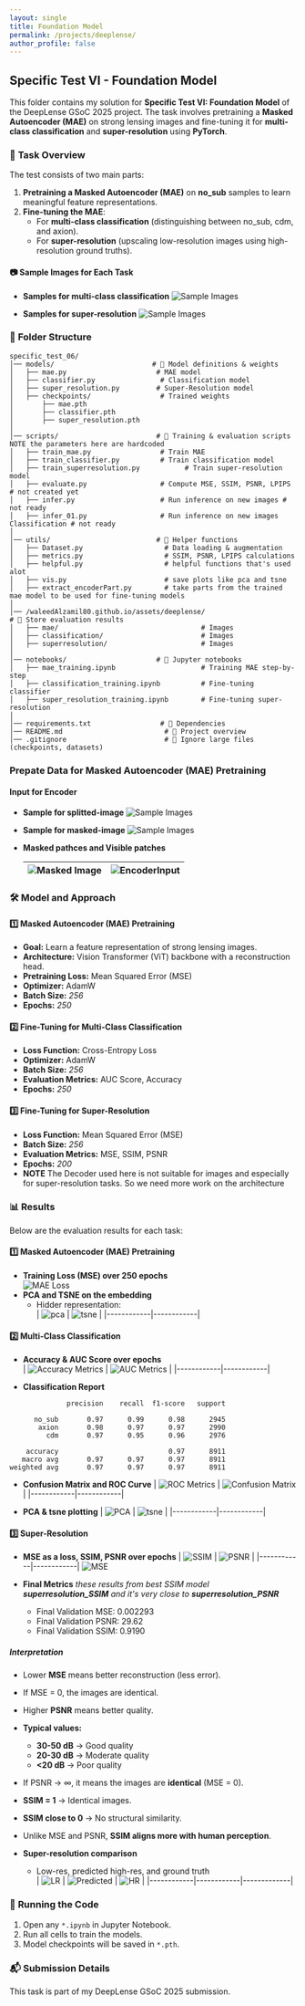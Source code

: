 ```yaml
---
layout: single
title: Foundation Model
permalink: /projects/deeplense/
author_profile: false
---
```


## **Specific Test VI - Foundation Model**  

This folder contains my solution for **Specific Test VI: Foundation Model** of the DeepLense GSoC 2025 project. The task involves pretraining a **Masked Autoencoder (MAE)** on strong lensing images and fine-tuning it for **multi-class classification** and **super-resolution** using **PyTorch**.  

### 📌 **Task Overview**  
The test consists of two main parts:  
1. **Pretraining a Masked Autoencoder (MAE)** on **no_sub** samples to learn meaningful feature representations.  
2. **Fine-tuning the MAE**:  
   - For **multi-class classification** (distinguishing between no_sub, cdm, and axion).  
   - For **super-resolution** (upscaling low-resolution images using high-resolution ground truths).  

#### 📷 Sample Images for Each Task
- **Samples for multi-class classification**
   ![Sample Images](/waleedAlzamil80.github.io/assets/deeplense/classification/classSample.png)
 
- **Samples for super-resolution**
   ![Sample Images](/waleedAlzamil80.github.io/assets/deeplense/superresolution/superRsample.png)

### 📂 **Folder Structure**  
```
specific_test_06/
│── models/                        # 📂 Model definitions & weights
│   ├── mae.py                      # MAE model
│   ├── classifier.py                # Classification model
│   ├── super_resolution.py         # Super-Resolution model
│   ├── checkpoints/                 # Trained weights
│       ├── mae.pth
│       ├── classifier.pth
│       ├── super_resolution.pth
│
│── scripts/                        # 📂 Training & evaluation scripts NOTE the parameters here are hardcoded
│   ├── train_mae.py                 # Train MAE
│   ├── train_classifier.py          # Train classification model
│   ├── train_superresolution.py           # Train super-resolution model
│   ├── evaluate.py                  # Compute MSE, SSIM, PSNR, LPIPS # not created yet
│   ├── infer.py                     # Run inference on new images # not ready
│   ├── infer_01.py                  # Run inference on new images Classification # not ready
│
│── utils/                          # 📂 Helper functions
│   ├── Dataset.py                    # Data loading & augmentation
│   ├── metrics.py                    # SSIM, PSNR, LPIPS calculations
│   ├── helpful.py                    # helpful functions that's used alot
│   ├── vis.py                        # save plots like pca and tsne
│   ├── extract_encoderPart.py        # take parts from the trained mae model to be used for fine-tuning models
│
│── /waleedAlzamil80.github.io/assets/deeplense/                        # 📂 Store evaluation results
│   ├── mae/                                   # Images
│   ├── classification/                        # Images
│   ├── superresolution/                       # Images
│
│── notebooks/                      # 📂 Jupyter notebooks
│   ├── mae_training.ipynb                     # Training MAE step-by-step
│   ├── classification_training.ipynb          # Fine-tuning classifier
│   ├── super_resolution_training.ipynb        # Fine-tuning super-resolution
│
│── requirements.txt                 # 📜 Dependencies
│── README.md                         # 📜 Project overview
│── .gitignore                        # 🚫 Ignore large files (checkpoints, datasets)
```

### **Prepate Data for Masked Autoencoder (MAE) Pretraining**  

#### **Input for Encoder**
- **Sample for splitted-image**
   ![Sample Images](/waleedAlzamil80.github.io/assets/deeplense/mae/splitted_image.png)

- **Sample for masked-image**
   ![Sample Images](/waleedAlzamil80.github.io/assets/deeplense/mae/masked_image.png)

- **Masked pathces and Visible patches**

   | ![Masked Image](/waleedAlzamil80.github.io/assets/deeplense/mae/masked_patches.png) | ![EncoderInput](/waleedAlzamil80.github.io/assets/deeplense/mae/visible_patches.png) |
   |------------|-------------|


### 🛠 **Model and Approach**  
#### **1️⃣ Masked Autoencoder (MAE) Pretraining**
- **Goal:** Learn a feature representation of strong lensing images.  
- **Architecture:** Vision Transformer (ViT) backbone with a reconstruction head.  
- **Pretraining Loss:** Mean Squared Error (MSE)
- **Optimizer:** AdamW 
- **Batch Size:** *256*
- **Epochs:** *250*

#### **2️⃣ Fine-Tuning for Multi-Class Classification**
- **Loss Function:** Cross-Entropy Loss  
- **Optimizer:** AdamW 
- **Batch Size:** *256*
- **Evaluation Metrics:** AUC Score, Accuracy  
- **Epochs:** *250*

#### **3️⃣ Fine-Tuning for Super-Resolution**
- **Loss Function:** Mean Squared Error (MSE)
- **Batch Size:** *256*
- **Evaluation Metrics:** MSE, SSIM, PSNR  
- **Epochs:** *200*
- **NOTE** The Decoder used here is not suitable for images and especially for super-resolution tasks. So we need more work on the architecture

### 📊 **Results**  
Below are the evaluation results for each task:  

#### **1️⃣ Masked Autoencoder (MAE) Pretraining**  
- **Training Loss (MSE) over 250 epochs**  
  ![MAE Loss](/waleedAlzamil80.github.io/assets/deeplense/mae/MAE_Losses.png)  
- **PCA and TSNE on the embedding**  
  - Hidder representation:  
    | ![pca](/waleedAlzamil80.github.io/assets/deeplense/mae/pca_plot.png) | ![tsne](/waleedAlzamil80.github.io/assets/deeplense/mae/tsne_plot.png) |
    |------------|------------|

#### **2️⃣ Multi-Class Classification**  
- **Accuracy & AUC Score over epochs**  
    | ![Accuracy Metrics](/waleedAlzamil80.github.io/assets/deeplense/classification/Accuracies.png) | ![AUC Metrics](/waleedAlzamil80.github.io/assets/deeplense/classification/AUC.png) |
    |------------|------------|

- **Classification Report**
```
              precision    recall  f1-score   support

      no_sub       0.97      0.99      0.98      2945
       axion       0.98      0.97      0.97      2990
         cdm       0.97      0.95      0.96      2976

    accuracy                           0.97      8911
   macro avg       0.97      0.97      0.97      8911
weighted avg       0.97      0.97      0.97      8911
```

- **Confusion Matrix and ROC Curve**
    | ![ROC Metrics](/waleedAlzamil80.github.io/assets/deeplense/classification/ROC_curve.png) | ![Confusion Matrix](/waleedAlzamil80.github.io/assets/deeplense/classification/confusion_matrix.png) |
    |------------|------------|

- **PCA & tsne plotting**
    | ![PCA](/waleedAlzamil80.github.io/assets/deeplense/classification/pca_plot.png) | ![tsne](/waleedAlzamil80.github.io/assets/deeplense/classification/tsne_plot.png) |
    |------------|------------|

#### **3️⃣ Super-Resolution**
- **MSE as a loss, SSIM, PSNR over epochs**
      | ![SSIM](/waleedAlzamil80.github.io/assets/deeplense/superresolution/SSIM.png) | ![PSNR](/waleedAlzamil80.github.io/assets/deeplense/superresolution/PSNR.png) |
    |------------|------------|
  ![MSE](/waleedAlzamil80.github.io/assets/deeplense/superresolution/MAE_Losses.png)

- **Final Metrics** *these results from best SSIM model **superresolution_SSIM** and it's very close to **superresolution_PSNR***
     - Final Validation MSE: 0.002293
     - Final Validation PSNR: 29.62
     - Final Validation SSIM: 0.9190
##### **Interpretation**

- Lower **MSE** means better reconstruction (less error).
- If MSE = 0, the images are identical.

- Higher **PSNR** means better quality.
- **Typical values:**
  - **30-50 dB** → Good quality
  - **20-30 dB** → Moderate quality
  - **<20 dB** → Poor quality
- If PSNR → ∞, it means the images are **identical** (MSE = 0).

- **SSIM = 1** → Identical images.
- **SSIM close to 0** → No structural similarity.
- Unlike MSE and PSNR, **SSIM aligns more with human perception**.

- **Super-resolution comparison**  
  - Low-res, predicted high-res, and ground truth  
    | ![LR](/waleedAlzamil80.github.io/assets/deeplense/superresolution/lr_image.png) | ![Predicted](/waleedAlzamil80.github.io/assets/deeplense/superresolution/superResoluted.png) | ![HR](/waleedAlzamil80.github.io/assets/deeplense/superresolution/hr_image.png) |
    |------------|------------|-------------|

### 🚀 **Running the Code**  
1. Open any `*.ipynb` in Jupyter Notebook.
2. Run all cells to train the models.
3. Model checkpoints will be saved in `*.pth`.

### 📬 **Submission Details**
This task is part of my DeepLense GSoC 2025 submission.